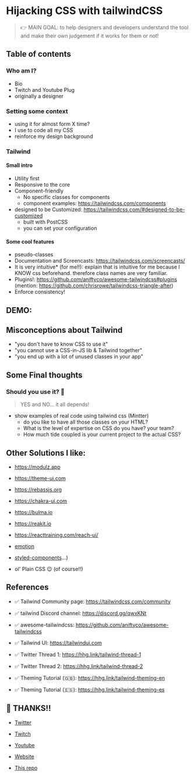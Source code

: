# Hijacking CSS with tailwindCSS

> 👉 MAIN GOAL: to help designers and developers understand the tool and make their own judgement if it works for them or not!

## Table of contents

### Who am I?

- Bio
- Twitch and Youtube Plug
- originally a designer

### Setting some context

- using it for almost form X time?
- I use to code all my CSS
- reinforce my design background

### Tailwind

#### Small intro

- Utility first
- Responsive to the core
- Component-friendly
  - No specific classes for components
  - component examples: https://tailwindcss.com/components
- designed to be Customized: https://tailwindcss.com/#designed-to-be-customized
  - built with PostCSS
  - you can set your configuration

#### Some cool features

- pseudo-classes
- Documentation and Screencasts: https://tailwindcss.com/screencasts/
- It is very intuitive\* (for me!!): explain that is intuitive for me because I KNOW css beforehand. therefore class names are very familiar.
- Plugins!: https://github.com/aniftyco/awesome-tailwindcss#plugins (mention: https://github.com/chrisrowe/tailwindcss-triangle-after)
- Enforce consistency!

## DEMO:

## Misconceptions about Tailwind

- "you don't have to know CSS to use it"
- "you cannot use a CSS-in-JS lib & Tailwind together"
- "you end up with a lot of unused classes in your app"

## Some Final thoughts

### Should you use it? 🤔

> YES and NO... it all depends!

- show examples of real code using tailwind css (Mintter)
  - do you like to have all those classes on your HTML?
  - What is the level of expertise on CSS do you have? your team?
  - How much tide coupled is your current project to the actual CSS?

## Other Solutions I like:

- https://modulz.app
- https://theme-ui.com
- https://rebassjs.org
- https://chakra-ui.com
- https://bulma.io
- https://reakit.io
- https://reacttraining.com/reach-ui/
- [emotion](https://emotion.sh/docs/introduction)
- [styled-components](https://styled-components.com)...)

- ol' Plain CSS 😉 (of course!!)

## References

- ✅ Tailwind Community page: https://tailwindcss.com/community
- ✅ tailwind Discord channel: https://discord.gg/qwxKNt
- ✅ awesome-tailwindcss: https://github.com/aniftyco/awesome-tailwindcss
- ✅ Tailwind UI: https://tailwindui.com

- ✅ Twitter Thread 1: https://hhg.link/tailwind-thread-1
- ✅ Twitter Thread 2: https://hhg.link/tailwind-thread-2
- ✅ Theming Tutorial (🇬🇧): https://hhg.link/tailwind-theming-en
- ✅ Theming Tutorial (🇪🇸): https://hhg.link/tailwind-theming-es

## 👋 THANKS!!

- [Twitter](https://hhg.link/twitter)
- [Twitch](https://hhg.link/twitch)
- [Youtube](https://hhg.link/youtube)
- [Website](https://horacioh.com)

- [This repo](https://hhg.link/re2020-tailwind-talk)
